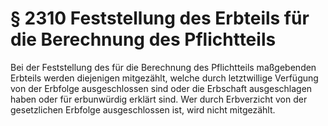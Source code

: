 # § 2310 Feststellung des Erbteils für die Berechnung des Pflichtteils
Bei der Feststellung des für die Berechnung des Pflichtteils maßgebenden Erbteils werden diejenigen mitgezählt, welche durch letztwillige Verfügung von der Erbfolge ausgeschlossen sind oder die Erbschaft ausgeschlagen haben oder für erbunwürdig erklärt sind. Wer durch Erbverzicht von der gesetzlichen Erbfolge ausgeschlossen ist, wird nicht mitgezählt.